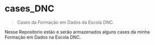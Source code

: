 # cases_DNC
> Cases da Formação em Dados da Escola DNC.

Nesse Repositorio estão e serão armazenados alguns cases da minha Formação em Dados na Escola DNC.
